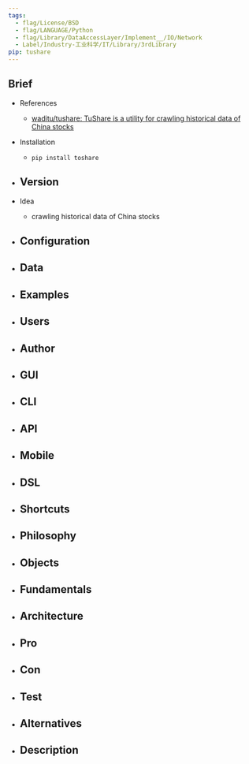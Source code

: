 ```yaml
---
tags:
  - flag/License/BSD
  - flag/LANGUAGE/Python
  - flag/Library/DataAccessLayer/Implement__/IO/Network
  - Label/Industry-工业科学/IT/Library/3rdLibrary
pip: tushare
---
```


## Brief

- References
    - [waditu/tushare: TuShare is a utility for crawling historical data of China stocks](https://github.com/waditu/tushare)

- Installation
    - `pip install toshare`

- Version
    - 

- Idea
    - crawling historical data of China stocks

- Configuration
    - 

- Data
    - 

- Examples
    - 

- Users
    - 

- Author
    - 

- GUI
    - 

- CLI
    - 

- API
    - 

- Mobile
    - 

- DSL
    - 

- Shortcuts
    - 

- Philosophy
    - 

- Objects
    - 

- Fundamentals
    - 

- Architecture
    - 

- Pro
    - 

- Con
    - 

- Test
    - 

- Alternatives
    - 

- Description
    - 
